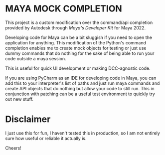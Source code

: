# MAYA MOCK COMPLETION

This project is a custom modification over the command/api completion provided by Autodesk through  _Maya's Developer 
Kit_ for Maya 2022.

Developing code for Maya can be a bit sluggish if you need to open the application for anything. This modification 
of the Python's command completion enables me to create mock objects for testing or just use dummy commands that 
do nothing for the sake of being able to run your code outside a maya session.

This is useful for quick UI development or making DCC-agnostic code.

If you are using PyCharm as an IDE for developing code in Maya, you can add this to your interpreter's list of paths
and just run maya commands and create API objects that do nothing but allow your code to still run. This in 
conjunction with patching can be a useful test environment to quickly try out new stuff.

# Disclaimer

I just use this for fun, I haven't tested this in production, so I am not entirely sure how useful or reliable it 
actually is.

Cheers!
